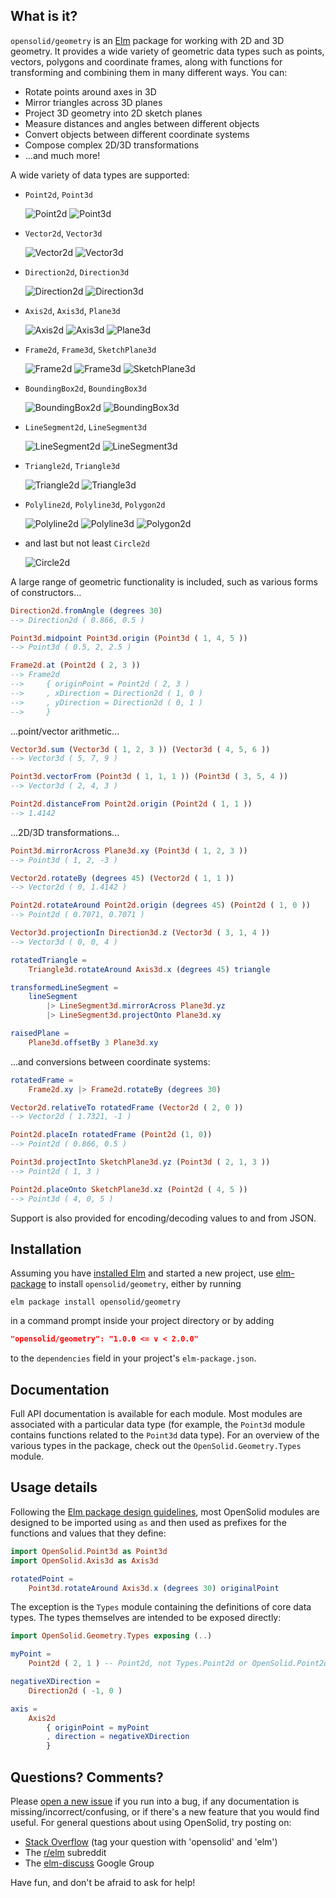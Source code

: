 ## What is it?

`opensolid/geometry` is an [Elm](http://elm-lang.org) package for working with
2D and 3D geometry. It provides a wide variety of geometric data types such as
points, vectors, polygons and coordinate frames, along with functions for
transforming and combining them in many different ways. You can:

  - Rotate points around axes in 3D
  - Mirror triangles across 3D planes
  - Project 3D geometry into 2D sketch planes
  - Measure distances and angles between different objects
  - Convert objects between different coordinate systems
  - Compose complex 2D/3D transformations
  - ...and much more!

A wide variety of data types are supported:

  - `Point2d`, `Point3d`

    ![Point2d](https://opensolid.github.io/images/geometry/icons/point2d.svg)
    ![Point3d](https://opensolid.github.io/images/geometry/icons/point3d.svg)

  - `Vector2d`, `Vector3d`

    ![Vector2d](https://opensolid.github.io/images/geometry/icons/vector2d.svg)
    ![Vector3d](https://opensolid.github.io/images/geometry/icons/vector3d.svg)

  - `Direction2d`, `Direction3d`

    ![Direction2d](https://opensolid.github.io/images/geometry/icons/direction2d.svg)
    ![Direction3d](https://opensolid.github.io/images/geometry/icons/direction3d.svg)

  - `Axis2d`, `Axis3d`, `Plane3d`

    ![Axis2d](https://opensolid.github.io/images/geometry/icons/axis2d.svg)
    ![Axis3d](https://opensolid.github.io/images/geometry/icons/axis3d.svg)
    ![Plane3d](https://opensolid.github.io/images/geometry/icons/plane3d.svg)

  - `Frame2d`, `Frame3d`, `SketchPlane3d`

    ![Frame2d](https://opensolid.github.io/images/geometry/icons/frame2d.svg)
    ![Frame3d](https://opensolid.github.io/images/geometry/icons/frame3d.svg)
    ![SketchPlane3d](https://opensolid.github.io/images/geometry/icons/sketchPlane3d.svg)

  - `BoundingBox2d`, `BoundingBox3d`

    ![BoundingBox2d](https://opensolid.github.io/images/geometry/icons/boundingBox2d.svg)
    ![BoundingBox3d](https://opensolid.github.io/images/geometry/icons/boundingBox3d.svg)

  - `LineSegment2d`, `LineSegment3d`

    ![LineSegment2d](https://opensolid.github.io/images/geometry/icons/lineSegment2d.svg)
    ![LineSegment3d](https://opensolid.github.io/images/geometry/icons/lineSegment3d.svg)

  - `Triangle2d`, `Triangle3d`

    ![Triangle2d](https://opensolid.github.io/images/geometry/icons/triangle2d.svg)
    ![Triangle3d](https://opensolid.github.io/images/geometry/icons/triangle3d.svg)

  - `Polyline2d`, `Polyline3d`, `Polygon2d`

    ![Polyline2d](https://opensolid.github.io/images/geometry/icons/polyline2d.svg)
    ![Polyline3d](https://opensolid.github.io/images/geometry/icons/polyline3d.svg)
    ![Polygon2d](https://opensolid.github.io/images/geometry/icons/polygon2d.svg)

  - and last but not least `Circle2d`

    ![Circle2d](https://opensolid.github.io/images/geometry/icons/circle2d.svg)

A large range of geometric functionality is included, such as various forms of
constructors...

```elm
Direction2d.fromAngle (degrees 30)
--> Direction2d ( 0.866, 0.5 )

Point3d.midpoint Point3d.origin (Point3d ( 1, 4, 5 ))
--> Point3d ( 0.5, 2, 2.5 )

Frame2d.at (Point2d ( 2, 3 ))
--> Frame2d
-->     { originPoint = Point2d ( 2, 3 )
-->     , xDirection = Direction2d ( 1, 0 )
-->     , yDirection = Direction2d ( 0, 1 )
-->     }
```

...point/vector arithmetic...

```elm
Vector3d.sum (Vector3d ( 1, 2, 3 )) (Vector3d ( 4, 5, 6 ))
--> Vector3d ( 5, 7, 9 )

Point3d.vectorFrom (Point3d ( 1, 1, 1 )) (Point3d ( 3, 5, 4 ))
--> Vector3d ( 2, 4, 3 )

Point2d.distanceFrom Point2d.origin (Point2d ( 1, 1 ))
--> 1.4142
```

...2D/3D transformations...

```elm
Point3d.mirrorAcross Plane3d.xy (Point3d ( 1, 2, 3 ))
--> Point3d ( 1, 2, -3 )

Vector2d.rotateBy (degrees 45) (Vector2d ( 1, 1 ))
--> Vector2d ( 0, 1.4142 )

Point2d.rotateAround Point2d.origin (degrees 45) (Point2d ( 1, 0 ))
--> Point2d ( 0.7071, 0.7071 )

Vector3d.projectionIn Direction3d.z (Vector3d ( 3, 1, 4 ))
--> Vector3d ( 0, 0, 4 )

rotatedTriangle =
    Triangle3d.rotateAround Axis3d.x (degrees 45) triangle

transformedLineSegment =
    lineSegment
        |> LineSegment3d.mirrorAcross Plane3d.yz
        |> LineSegment3d.projectOnto Plane3d.xy

raisedPlane =
    Plane3d.offsetBy 3 Plane3d.xy
```

...and conversions between coordinate systems:

```elm
rotatedFrame =
    Frame2d.xy |> Frame2d.rotateBy (degrees 30)

Vector2d.relativeTo rotatedFrame (Vector2d ( 2, 0 ))
--> Vector2d ( 1.7321, -1 )

Point2d.placeIn rotatedFrame (Point2d (1, 0))
--> Point2d ( 0.866, 0.5 )

Point3d.projectInto SketchPlane3d.yz (Point3d ( 2, 1, 3 ))
--> Point2d ( 1, 3 )

Point2d.placeOnto SketchPlane3d.xz (Point2d ( 4, 5 ))
--> Point3d ( 4, 0, 5 )
```

Support is also provided for encoding/decoding values to and from JSON.

## Installation

Assuming you have [installed Elm](https://guide.elm-lang.org/install.html) and
started a new project, use [elm-package](https://guide.elm-lang.org/install.html#elm-package)
to install `opensolid/geometry`, either by running

```
elm package install opensolid/geometry
```

in a command prompt inside your project directory or by adding

```json
"opensolid/geometry": "1.0.0 <= v < 2.0.0"
```

to the `dependencies` field in your project's `elm-package.json`.

## Documentation

Full API documentation is available for each module. Most modules are associated
with a particular data type (for example, the `Point3d` module contains
functions related to the `Point3d` data type). For an overview of the various
types in the package, check out the `OpenSolid.Geometry.Types` module.

## Usage details

Following the [Elm package design guidelines](http://package.elm-lang.org/help/design-guidelines#module-names-should-not-reappear-in-function-names),
most OpenSolid modules are designed to be imported using `as` and then used as
prefixes for the functions and values that they define:

```elm
import OpenSolid.Point3d as Point3d
import OpenSolid.Axis3d as Axis3d

rotatedPoint =
    Point3d.rotateAround Axis3d.x (degrees 30) originalPoint
```

The exception is the `Types` module containing the definitions of core data
types. The types themselves are intended to be exposed directly:

```elm
import OpenSolid.Geometry.Types exposing (..)

myPoint =
    Point2d ( 2, 1 ) -- Point2d, not Types.Point2d or OpenSolid.Point2d

negativeXDirection =
    Direction2d ( -1, 0 )

axis =
    Axis2d
        { originPoint = myPoint
        , direction = negativeXDirection
        }
```

## Questions? Comments?

Please [open a new issue](https://github.com/opensolid/geometry/issues) if you
run into a bug, if any documentation is missing/incorrect/confusing, or if
there's a new feature that you would find useful. For general questions about
using OpenSolid, try posting on:

  - [Stack Overflow](https://stackoverflow.com/questions/ask?tags=elm+opensolid)
    (tag your question with 'opensolid' and 'elm')
  - The [r/elm](https://reddit.com/r/elm) subreddit
  - The [elm-discuss](https://groups.google.com/forum/#!forum/elm-discuss)
    Google Group

Have fun, and don't be afraid to ask for help!
